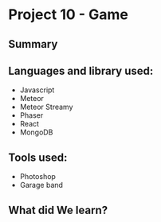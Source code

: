 # Project 10 - Game
## Summary 


## Languages and library used:
- Javascript
- Meteor
- Meteor Streamy
- Phaser
- React
- MongoDB
## Tools used:
- Photoshop
- Garage band

## What did We learn?